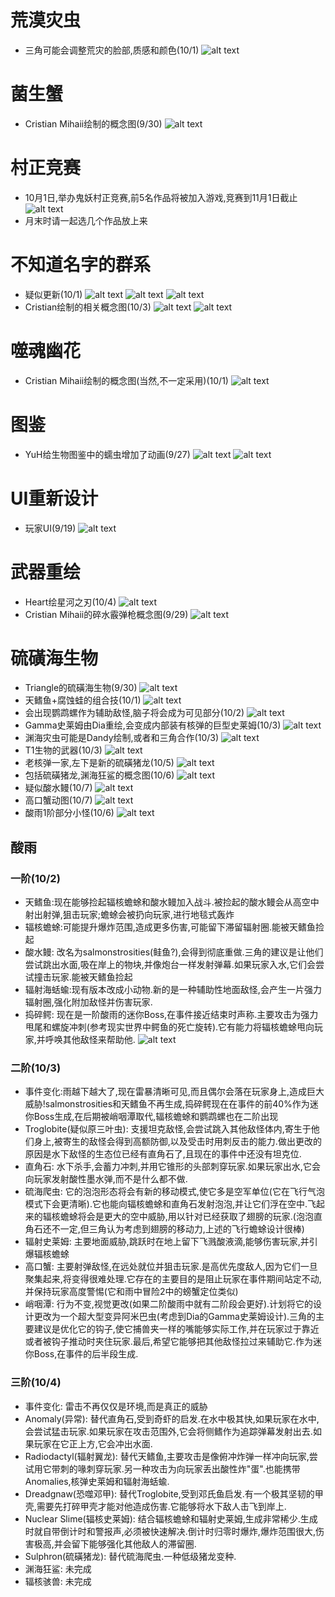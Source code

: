 # 荒漠灾虫
- 三角可能会调整荒灾的脸部,质感和颜色(10/1)
  ![alt text](../Themed/DS/text_DS2.jpg)

# 菌生蟹
- Cristian Mihaii绘制的概念图(9/30)
  ![alt text](../Themed/Crab/image_crabConcept.jpg)

# 村正竞赛
- 10月1日,举办鬼妖村正竞赛,前5名作品将被加入游戏,竞赛到11月1日截止
  ![alt text](../Themed/MurasamaContest/image_contestPost.png)
- 月末时请一起选几个作品放上来

# 不知道名字的群系
- 疑似更新(10/1)
  ![alt text](../Themed/Others/image_stone.png)
  ![alt text](../Themed/Others/image_stone2.png)
  ![alt text](../Themed/Others/image_crystal.png)
- Cristian绘制的相关概念图(10/3)
  ![alt text](../Themed/Others/image_crystalBeast.png)
  ![alt text](../Themed/Others/image_crystalDress.png)

# 噬魂幽花
- Cristian Mihaii绘制的概念图(当然,不一定采用)(10/1)
  ![alt text](../Themed/Polter/image_polterConceptMihaii.jpg)

# 图鉴
- YuH给生物图鉴中的蠕虫增加了动画(9/27)
  ![alt text](../Themed/Others/image_wormy12.gif)
  ![alt text](../Themed/Others/image_wormy14.gif)

# UI重新设计
- 玩家UI(9/19)
  ![alt text](../Themed/Others/image_playerUI.png)

# 武器重绘
- Heart绘星河之刃(10/4)
  ![alt text](../Themed/Resprites/image_galactus.png)
- Cristian Mihaii的碎水霰弹枪概念图(9/29)
  ![alt text](../Themed/Resprites/image_aquashard.png)

# 硫磺海生物
- Triangle的硫磺海生物(9/30)
  ![alt text](../Themed/Sulphur_Sea/image_sulphurSeaCreatures.png)
- 天鳍鱼+腐蚀蛙的组合技(10/1)
  ![alt text](../Themed/Sulphur_Sea/ToadbirdAnimation-export.gif)
- 会出现鹦鹉螺作为辅助敌怪,脑子将会成为可见部分(10/2)
  ![alt text](../Themed/Sulphur_Sea/text_nautilus.png)
- Gamma史莱姆由Dia重绘,会变成内部装有核弹的巨型史莱姆(10/3)
  ![alt text](../Themed/Sulphur_Sea/text_nukeSlime.png)
- 渊海灾虫可能是Dandy绘制,或者和三角合作(10/3)
  ![alt text](../Themed/Sulphur_Sea/text_AS.png)
- T1生物的武器(10/3)
  ![alt text](../Themed/Sulphur_Sea/text_weaponsP1.png)
- 老核弹一家,左下是新的硫磺猪龙(10/5)
  ![alt text](../Themed/Sulphur_Sea/image_fishron.png)
- 包括硫磺猪龙,渊海狂鲨的概念图(10/6)
  ![alt text](../Themed/Sulphur_Sea/image_mauler.png)
- 疑似酸水鳗(10/7)
  ![alt text](../Themed/Sulphur_Sea/image_eel.png)
- 高口蟹动图(10/7)
  ![alt text](../Themed/Sulphur_Sea/crabogif.gif)
- 酸雨1阶部分小怪(10/6)
  ![alt text](../Themed/Sulphur_Sea/froggy1.gif)

## 酸雨
### 一阶(10/2) ###
- 天鳍鱼:现在能够捡起辐核蟾蜍和酸水鳗加入战斗.被捡起的酸水鳗会从高空中射出射弹,狙击玩家;蟾蜍会被扔向玩家,进行地毯式轰炸
- 辐核蟾蜍:可能提升爆炸范围,造成更多伤害,可能留下滞留辐射圈.能被天鳍鱼捡起
- 酸水鳗: 改名为salmonstrosities(鲑鱼?),会得到彻底重做.三角的建议是让他们尝试跳出水面,吸在岸上的物块,并像炮台一样发射弹幕.如果玩家入水,它们会尝试撞击玩家.能被天鳍鱼捡起
- 辐射海蛞蝓:现有版本改成小动物.新的是一种辅助性地面敌怪,会产生一片强力辐射圈,强化附加敌怪并伤害玩家.
- 捣碎鳄: 现在是一阶酸雨的迷你Boss,在事件接近结束时声称.主要攻击为强力甩尾和螺旋冲刺(参考现实世界中鳄鱼的死亡旋转).它有能力将辐核蟾蜍甩向玩家,并呼唤其他敌怪来帮助他.
![alt text](../Themed/Sulphur_Sea/image_acidRainT1.png)

### 二阶(10/3) ###
- 事件变化:雨越下越大了,现在雷暴清晰可见,而且偶尔会落在玩家身上,造成巨大威胁!salmonstrosities和天鳍鱼不再生成,捣碎鳄现在在事件的前40%作为迷你Boss生成,在后期被峭咽潭取代,辐核蟾蜍和鹦鹉螺也在二阶出现 
- Troglobite(疑似原三叶虫): 支援坦克敌怪,会尝试跳入其他敌怪体内,寄生于他们身上,被寄生的敌怪会得到高额防御,以及受击时用刺反击的能力.做出更改的原因是水下敌怪的生态位已经有直角石了,且现在的事件中还没有坦克位.
- 直角石: 水下杀手,会蓄力冲刺,并用它锥形的头部刺穿玩家.如果玩家出水,它会向玩家发射酸性墨水弹,而不是什么都不做. 
- 硫海爬虫: 它的泡泡形态将会有新的移动模式,使它多是空军单位(它在飞行气泡模式下会更清晰).它也能向辐核蟾蜍和直角石发射泡泡,并让它们浮在空中.飞起来的辐核蟾蜍将会是更大的空中威胁,用以针对已经获取了翅膀的玩家.(泡泡直角石还不一定,但三角认为考虑到翅膀的移动力,上述的飞行蟾蜍设计很棒)
- 辐射史莱姆: 主要地面威胁,跳跃时在地上留下飞溅酸液滴,能够伤害玩家,并引爆辐核蟾蜍
- 高口蟹: 主要射弹敌怪,在远处就位并狙击玩家.是高优先度敌人,因为它们一旦聚集起来,将变得很难处理.它存在的主要目的是阻止玩家在事件期间站定不动,并保持玩家高度警惕(它和雨中冒险2中的螃蟹定位类似)
- 峭咽潭: 行为不变,视觉更改(如果二阶酸雨中就有二阶段会更好).计划将它的设计更改为一个超大型变异阿米巴虫(考虑到Dia的Gamma史莱姆设计).三角的主要建议是优化它的钩子,使它捕兽夹一样的嘴能够实际工作,并在玩家过于靠近或者被钩子推动时夹住玩家.最后,希望它能够把其他敌怪拉过来辅助它.作为迷你Boss,在事件的后半段生成. 

### 三阶(10/4) ###
- 事件变化: 雷击不再仅仅是环境,而是真正的威胁
- Anomaly(异常): 替代直角石,受到奇虾的启发.在水中极其快,如果玩家在水中,会尝试猛击玩家.如果玩家在攻击范围外,它会将侧鳍作为追踪弹幕发射出去.如果玩家在它正上方,它会冲出水面.
- Radiodactyl(辐射翼龙): 替代天鳍鱼,主要攻击是像俯冲炸弹一样冲向玩家,尝试用它带刺的喙刺穿玩家.另一种攻击为向玩家丢出酸性炸"蛋".也能携带Anomalies,核弹史莱姆和辐射海蛞蝓.
- Dreadgnaw(恐噬邓甲): 替代Troglobite,受到邓氏鱼启发.有一个极其坚韧的甲壳,需要先打碎甲壳才能对他造成伤害.它能够将水下敌人击飞到岸上.
- Nuclear Slime(辐核史莱姆): 结合辐核蟾蜍和辐射史莱姆,生成非常稀少.生成时就自带倒计时和警报声,必须被快速解决.倒计时归零时爆炸,爆炸范围很大,伤害极高,并会留下能够强化其他敌人的滞留圈.
- Sulphron(硫磺猪龙): 替代硫海爬虫.一种低级猪龙变种.
- 渊海狂鲨: 未完成
- 辐核骇兽: 未完成